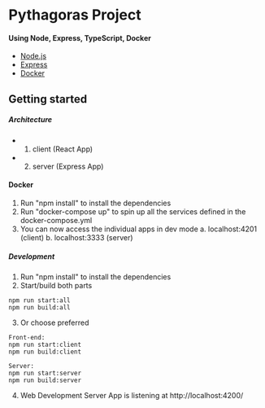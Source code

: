 # Pythagoras Project
#### Using Node, Express, TypeScript, Docker

- [Node.js](https://nodejs.org/en/)
- [Express](https://expressjs.com/)
- [Docker](https://docker.com/)


## Getting started

##### Architecture

- 1. client (React App)
- 2. server (Express App)

#### Docker

1. Run "npm install" to install the dependencies
2. Run "docker-compose up" to spin up all the services defined in the docker-compose.yml
3. You can now access the individual apps in dev mode
   a. localhost:4201 (client)
   b. localhost:3333 (server)

##### Development

1. Run "npm install" to install the dependencies
2. Start/build both parts

```
npm run start:all
npm run build:all
```
3. Or choose preferred

```
Front-end:
npm run start:client
npm run build:client
```
```
Server:
npm run start:server
npm run build:server
```
4. Web Development Server App is listening at http://localhost:4200/